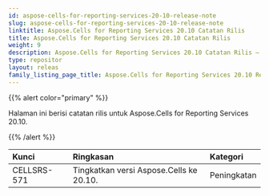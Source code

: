 ```yaml
---
id: aspose-cells-for-reporting-services-20-10-release-note
slug: aspose-cells-for-reporting-services-20-10-release-note
linktitle: Aspose.Cells for Reporting Services 20.10 Catatan Rilis
title: Aspose.Cells for Reporting Services 20.10 Catatan Rilis
weight: 9
description: Aspose.Cells for Reporting Services 20.10 Catatan Rilis – pembaruan dan perbaikan terkini
type: repositor
layout: releas
family_listing_page_title: Aspose.Cells for Reporting Services 20.10 Release Note
---
```

{{% alert color="primary" %}}

Halaman ini berisi catatan rilis untuk Aspose.Cells for Reporting Services 20.10.

{{% /alert %}}

|**Kunci**|**Ringkasan**|**Kategori**|
| :- | :- | :- |
|CELLSRS-571|Tingkatkan versi Aspose.Cells ke 20.10.|Peningkatan|
